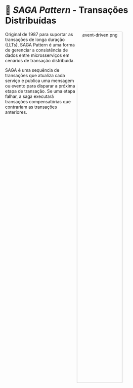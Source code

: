 # 🚀  *SAGA Pattern* - Transações Distribuídas

<div style="display: inline_block">
  <img align="right" alt="event-driven.png" style="border-radius: 10%; width: 54%; height:auto;" src="https://github.com/dev-carvalho/event-driven-stack/blob/main/image/saga.png">
</div>

Original de 1987 para suportar as transações de longa duração (LLTs), SAGA Pattern é uma forma de gerenciar a consistência de dados entre microsserviços em cenários de transação distribuída. 

SAGA é uma sequência de transações que atualiza cada serviço e publica uma mensagem ou evento para disparar a próxima etapa de transação. Se uma etapa falhar, a saga executará transações compensatórias que contrariam as transações anteriores. 

